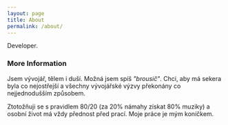 ```yaml
---
layout: page
title: About
permalink: /about/
---
```


Developer.

### More Information

Jsem vývojář, tělem i duší. Možná jsem spíš *"brousič"*.
Chci, aby má sekera byla co nejostřejší a všechny vývojářské výzvy překonány co nejjednodušším způsobem.

Ztotožňuji se s pravidlem 80/20 (za 20% námahy získat 80% muziky) a osobní život má vždy přednost před prací. Moje práce je mým koníčkem.
